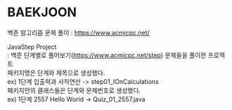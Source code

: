 # BAEKJOON
백준 알고리즘 문제 풀이 : https://www.acmicpc.net/

JavaStep Project  
: 백준 단계별로 풀어보기(https://www.acmicpc.net/step) 문제들을 풀이한 프로젝트  
  패키지명은 단계와 제목으로 생성했다.  
  ex) 1단계 입출력과 사칙연산 -> step01_IOnCalculations  
  패키지안의 클래스들은 단계와 문제번호로 생성했다.  
  ex) 1단계 2557 Hello World -> Quiz_01_2557.java  
